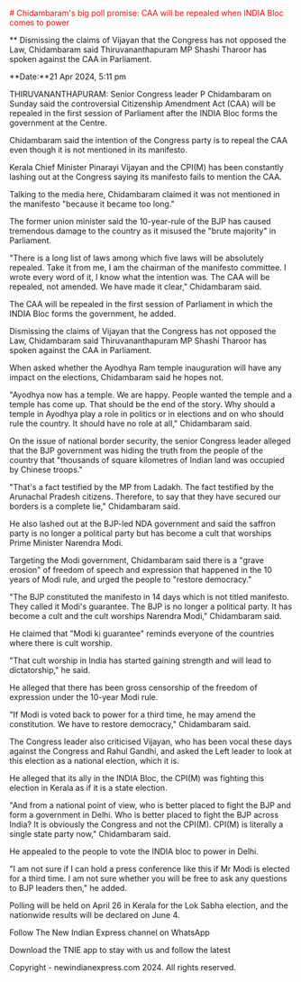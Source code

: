 
<span style="color:red"># Chidambaram's big poll promise: CAA will be repealed when INDIA Bloc comes to power</span>

** Dismissing the claims of Vijayan that the Congress has not opposed the Law, Chidambaram said Thiruvananthapuram MP Shashi Tharoor has spoken against the CAA in Parliament.
    
**Date:**21 Apr 2024, 5:11 pm
    
THIRUVANANTHAPURAM: Senior Congress leader P Chidambaram on Sunday said the controversial Citizenship Amendment Act (CAA) will be repealed in the first session of Parliament after the INDIA Bloc forms the government at the Centre.

Chidambaram said the intention of the Congress party is to repeal the CAA even though it is not mentioned in its manifesto.

Kerala Chief Minister Pinarayi Vijayan and the CPI(M) has been constantly lashing out at the Congress saying its manifesto fails to mention the CAA.

Talking to the media here, Chidambaram claimed it was not mentioned in the manifesto "because it became too long."

The former union minister said the 10-year-rule of the BJP has caused tremendous damage to the country as it misused the "brute majority" in Parliament.

"There is a long list of laws among which five laws will be absolutely repealed. Take it from me, I am the chairman of the manifesto committee. I wrote every word of it, I know what the intention was. The CAA will be repealed, not amended. We have made it clear," Chidambaram said.

The CAA will be repealed in the first session of Parliament in which the INDIA Bloc forms the government, he added.

Dismissing the claims of Vijayan that the Congress has not opposed the Law, Chidambaram said Thiruvananthapuram MP Shashi Tharoor has spoken against the CAA in Parliament.

When asked whether the Ayodhya Ram temple inauguration will have any impact on the elections, Chidambaram said he hopes not.

"Ayodhya now has a temple. We are happy. People wanted the temple and a temple has come up. That should be the end of the story. Why should a temple in Ayodhya play a role in politics or in elections and on who should rule the country. It should have no role at all," Chidambaram said.

On the issue of national border security, the senior Congress leader alleged that the BJP government was hiding the truth from the people of the country that "thousands of square kilometres of Indian land was occupied by Chinese troops."

"That's a fact testified by the MP from Ladakh. The fact testified by the Arunachal Pradesh citizens. Therefore, to say that they have secured our borders is a complete lie," Chidambaram said.

He also lashed out at the BJP-led NDA government and said the saffron party is no longer a political party but has become a cult that worships Prime Minister Narendra Modi.

Targeting the Modi government, Chidambaram said there is a "grave erosion" of freedom of speech and expression that happened in the 10 years of Modi rule, and urged the people to "restore democracy."

"The BJP constituted the manifesto in 14 days which is not titled manifesto. They called it Modi's guarantee. The BJP is no longer a political party. It has become a cult and the cult worships Narendra Modi," Chidambaram said.

He claimed that "Modi ki guarantee" reminds everyone of the countries where there is cult worship.

"That cult worship in India has started gaining strength and will lead to dictatorship," he said.

He alleged that there has been gross censorship of the freedom of expression under the 10-year Modi rule.

"If Modi is voted back to power for a third time, he may amend the constitution. We have to restore democracy," Chidambaram said.

The Congress leader also criticised Vijayan, who has been vocal these days against the Congress and Rahul Gandhi, and asked the Left leader to look at this election as a national election, which it is.

He alleged that its ally in the INDIA Bloc, the CPI(M) was fighting this election in Kerala as if it is a state election.

"And from a national point of view, who is better placed to fight the BJP and form a government in Delhi. Who is better placed to fight the BJP across India? It is obviously the Congress and not the CPI(M). CPI(M) is literally a single state party now," Chidambaram said.

He appealed to the people to vote the INDIA bloc to power in Delhi.

"I am not sure if I can hold a press conference like this if Mr Modi is elected for a third time. I am not sure whether you will be free to ask any questions to BJP leaders then," he added.

Polling will be held on April 26 in Kerala for the Lok Sabha election, and the nationwide results will be declared on June 4.

Follow The New Indian Express channel on WhatsApp

Download the TNIE app to stay with us and follow the latest



Copyright - newindianexpress.com 2024. All rights reserved.


